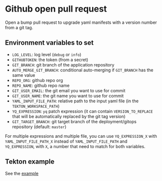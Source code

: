 # Github open pull request

Open a bump pull request to upgrade yaml manifests with a version number from a git tag.

## Environment variables to set

* `LOG_LEVEL`: log level (`debug` or `info`)
* `GITHUBTOKEN`: the token (from a secret)
* `GIT_BRANCH`: git branch of the application repository
* `AUTO_MERGE_GIT_BRANCH`: conditional auto-merging if `GIT_BRANCH` has the same value
* `REPO_ORG`: github repo org
* `REPO_NAME`: github repo name
* `GIT_USER_EMAIL`: the git email you want to use for commit
* `GIT_USER_NAME`: the git name you want to use for commit
* `YAML_INPUT_FILE_PATH`: relative path to the input yaml file (in the `TEKTON_WORKSPACE_PATH`)
* `YQ_EXPRESSION`: `yq` patch expression (it can contain `VERSION_TO_REPLACE` that will be automatically replaced by the git tag version)
* `GIT_TARGET_BRANCH`: git target branch of the deployment/gitops repository (default: `master`)

For multiple expressions and multiple file, you can use `YQ_EXPRESSION_X` with `YAML_INPUT_FILE_PATH_X` instead of `YAML_INPUT_FILE_PATH` and `YQ_EXPRESSION`, with `X`, a number that need to match for both variables.

## Tekton example

See the [example](./myproject-bump.yaml)
